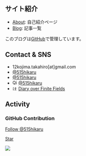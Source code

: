 ## サイト紹介

* [About](/about): 自己紹介ページ
* [Blog](/post): 記事一覧

このブログは[GitHub](https://github.com/515hikaru/tech-memo)で管理しています。

## Contact & SNS

* <i class="far fa-envelope"></i> 12kojima.takahiro[at]gmail.com
* <i class="fab fa-twitter"></i> [@515hikaru](https://twitter.com/515hikaru)
* <i class="fab fa-github"></i> [@515hikaru](https://github.com/515hikaru)
* <img src="/qiita-favicon.png" alt="Qiita" width="15px" height="15px" /> [@515hikaru](https://qiita.com/515hikaru)
* <img src="/hatena-blog-logo-s.png" alt="はてなブログ" width="15px" height="15px" /> [Diary over Finite Fields](https://blog.515hikaru.net)

## Activity

### GitHub Contribution

<a class="github-button" href="https://github.com/515hikaru" aria-label="Follow @515hikaru on GitHub">Follow @515hikaru</a>
<!-- Place this tag where you want the button to render. -->
<a class="github-button" href="https://github.com/515hikaru/tech-memo" data-icon="octicon-star" aria-label="Star 515hikaru/tech-memo on GitHub">Star</a>

<img src="https://grass-graph.moshimo.works/images/515hikaru.png">
